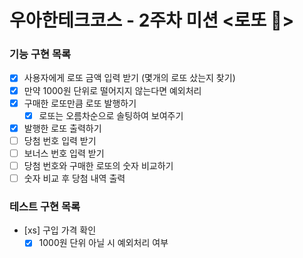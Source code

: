 # 우아한테크코스 - 2주차 미션 <로또 💸>

### 기능 구현 목록

- [x] 사용자에게 로또 금액 입력 받기 (몇개의 로또 샀는지 찾기)
- [x] 만약 1000원 단위로 떨어지지 않는다면 예외처리
- [x] 구매한 로또만큼 로또 발행하기
  - [x] 로또는 오름차순으로 솔팅하여 보여주기
- [x] 발행한 로또 출력하기
- [ ] 당첨 번호 입력 받기
- [ ] 보너스 번호 입력 받기
- [ ] 당첨 번호와 구매한 로또의 숫자 비교하기
- [ ] 숫자 비교 후 당첨 내역 출력

### 테스트 구현 목록

- [xs] 구입 가격 확인
  - [x] 1000원 단위 아닐 시 예외처리 여부
